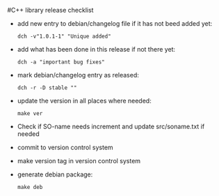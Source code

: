 #C++ library release checklist

- add new entry to debian/changelog file if it has not beed added yet:

	```
	dch -v"1.0.1-1" "Unique added"
	```

- add what has been done in this release if not there yet:

	```
	dch -a "important bug fixes"
	```

- mark debian/changelog entry as released:

	```
	dch -r -D stable ""
	```

- update the version in all places where needed:

	```
	make ver
	```

- Check if SO-name needs increment and update src/soname.txt if needed

- commit to version control system

- make version tag in version control system

- generate debian package:

	```
	make deb
	```
